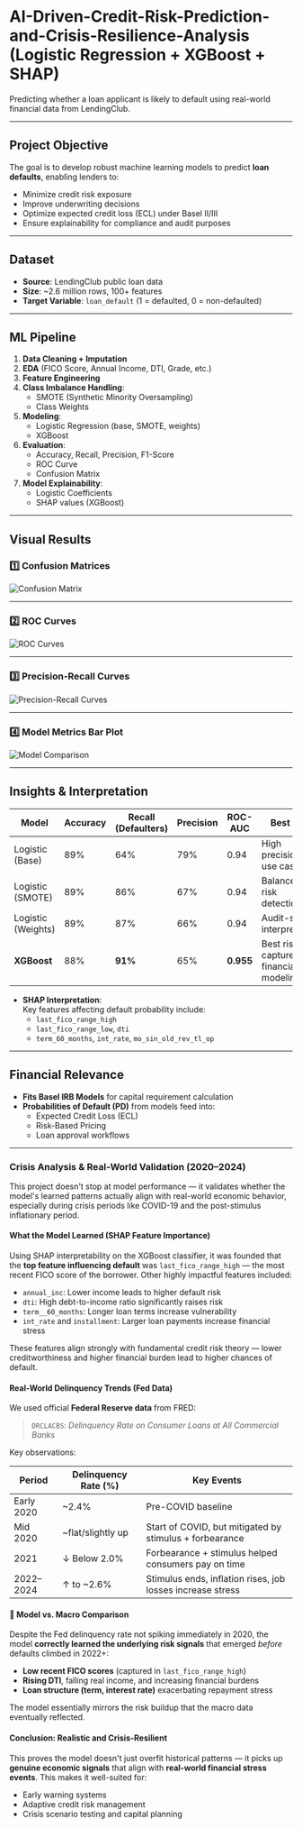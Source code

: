 # AI-Driven-Credit-Risk-Prediction-and-Crisis-Resilience-Analysis (Logistic Regression + XGBoost + SHAP)

Predicting whether a loan applicant is likely to default using real-world financial data from LendingClub.

---

## Project Objective

The goal is to develop robust machine learning models to predict **loan defaults**, enabling lenders to:

- Minimize credit risk exposure
- Improve underwriting decisions
- Optimize expected credit loss (ECL) under Basel II/III
- Ensure explainability for compliance and audit purposes

---

## Dataset

- **Source**: LendingClub public loan data
- **Size**: ~2.6 million rows, 100+ features
- **Target Variable**: `loan_default` (1 = defaulted, 0 = non-defaulted)


---

## ML Pipeline

1. **Data Cleaning + Imputation**
2. **EDA** (FICO Score, Annual Income, DTI, Grade, etc.)
3. **Feature Engineering**
4. **Class Imbalance Handling**:
   - SMOTE (Synthetic Minority Oversampling)
   - Class Weights
5. **Modeling**:
   - Logistic Regression (base, SMOTE, weights)
   - XGBoost
6. **Evaluation**:
   - Accuracy, Recall, Precision, F1-Score
   - ROC Curve
   - Confusion Matrix
7. **Model Explainability**:
   - Logistic Coefficients
   - SHAP values (XGBoost)

---

## Visual Results

### 1️⃣ Confusion Matrices
![Confusion Matrix](images/confusion_matrices.png)

---

### 2️⃣ ROC Curves
![ROC Curves](images/roc_curves.png)

---

### 3️⃣ Precision-Recall Curves
![Precision-Recall Curves](images/precision_recall_curves.png)

---

### 4️⃣ Model Metrics Bar Plot
![Model Comparison](images/model_comparison_barplot.png)

---

## Insights & Interpretation

| Model              | Accuracy | Recall (Defaulters) | Precision | ROC-AUC | Best For |
|-------------------|----------|---------------------|-----------|---------|----------|
| Logistic (Base)    | 89%      | 64%                 | 79%       | 0.94    | High precision use cases |
| Logistic (SMOTE)   | 89%      | 86%                 | 67%       | 0.94    | Balanced risk detection |
| Logistic (Weights) | 89%      | 87%                 | 66%       | 0.94    | Audit-safe, interpretable |
| **XGBoost**        | 88%      | **91%**             | 65%       | **0.955** | Best risk capture & financial modeling ✅ |

- **SHAP Interpretation**:  
  Key features affecting default probability include:
  - `last_fico_range_high`
  - `last_fico_range_low`, `dti`
  - `term_60_months`, `int_rate`, `mo_sin_old_rev_tl_op`

---

##  Financial Relevance

- **Fits Basel IRB Models** for capital requirement calculation
- **Probabilities of Default (PD)** from models feed into:
  - Expected Credit Loss (ECL)
  - Risk-Based Pricing
  - Loan approval workflows
----
###  Crisis Analysis & Real-World Validation (2020–2024)

This project doesn't stop at model performance — it validates whether the model's learned patterns actually align with real-world economic behavior, especially during crisis periods like COVID-19 and the post-stimulus inflationary period.

####  What the Model Learned (SHAP Feature Importance)
Using SHAP interpretability on the XGBoost classifier, it was founded that the **top feature influencing default** was `last_fico_range_high` — the most recent FICO score of the borrower. Other highly impactful features included:

- `annual_inc`: Lower income leads to higher default risk
- `dti`: High debt-to-income ratio significantly raises risk
- `term__60_months`: Longer loan terms increase vulnerability
- `int_rate` and `installment`: Larger loan payments increase financial stress

These features align strongly with fundamental credit risk theory — lower creditworthiness and higher financial burden lead to higher chances of default.

####  Real-World Delinquency Trends (Fed Data)
We used official **Federal Reserve data** from FRED:

> `DRCLACBS`: *Delinquency Rate on Consumer Loans at All Commercial Banks*

Key observations:

| Period      | Delinquency Rate (%) | Key Events |
|-------------|----------------------|------------|
| Early 2020  | ~2.4%                | Pre-COVID baseline |
| Mid 2020    | ~flat/slightly up    | Start of COVID, but mitigated by stimulus + forbearance |
| 2021        | ↓ Below 2.0%         | Forbearance + stimulus helped consumers pay on time |
| 2022–2024   | ↑ to ~2.6%           | Stimulus ends, inflation rises, job losses increase stress |

#### 🔗 Model vs. Macro Comparison
Despite the Fed delinquency rate not spiking immediately in 2020, the model **correctly learned the underlying risk signals** that emerged *before* defaults climbed in 2022+:

- **Low recent FICO scores** (captured in `last_fico_range_high`)
- **Rising DTI**, falling real income, and increasing financial burdens
- **Loan structure (term, interest rate)** exacerbating repayment stress

The model essentially mirrors the risk buildup that the macro data eventually reflected.

####  Conclusion: Realistic and Crisis-Resilient
This proves the model doesn't just overfit historical patterns — it picks up **genuine economic signals** that align with **real-world financial stress events**. This makes it well-suited for:

- Early warning systems
- Adaptive credit risk management
- Crisis scenario testing and capital planning

